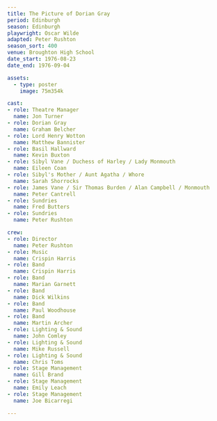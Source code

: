 ```yaml
---
title: The Picture of Dorian Gray
period: Edinburgh
season: Edinburgh
playwright: Oscar Wilde
adapted: Peter Rushton
season_sort: 400
venue: Broughton High School
date_start: 1976-08-23
date_end: 1976-09-04

assets:
  - type: poster
    image: 75m354k

cast:
- role: Theatre Manager
  name: Jon Turner
- role: Dorian Gray
  name: Graham Belcher
- role: Lord Henry Wotton
  name: Matthew Bannister
- role: Basil Hallward
  name: Kevin Buxton
- role: Sibyl Vane / Duchess of Harley / Lady Monmouth
  name: Eileen Coan
- role: Sibyl's Mother / Aunt Agatha / Whore
  name: Sarah Shorrocks
- role: James Vane / Sir Thomas Burden / Alan Campbell / Monmouth
  name: Peter Cantrell
- role: Sundries
  name: Fred Butters
- role: Sundries
  name: Peter Rushton

crew:
- role: Director
  name: Peter Rushton
- role: Music
  name: Crispin Harris
- role: Band
  name: Crispin Harris
- role: Band
  name: Marian Garnett
- role: Band
  name: Dick Wilkins
- role: Band
  name: Paul Woodhouse
- role: Band
  name: Martin Archer
- role: Lighting & Sound
  name: John Comley
- role: Lighting & Sound
  name: Mike Russell
- role: Lighting & Sound
  name: Chris Toms
- role: Stage Management
  name: Gill Brand
- role: Stage Management
  name: Emily Leach
- role: Stage Management
  name: Joe Bicarregi

---
```


